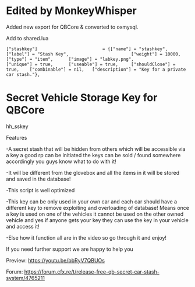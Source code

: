 # Edited by MonkeyWhisper

Added new export for QBCore & converted to oxmysql.

Add to shared.lua 

	["stashkey"] 			 			 = {["name"] = "stashkey", 						["label"] = "Stash Key", 						["weight"] = 10000, 		["type"] = "item", 		["image"] = "labkey.png", 				["unique"] = true, 		["useable"] = true, 	["shouldClose"] = true,	   ["combinable"] = nil,   ["description"] = "Key for a private car stash."},


# Secret Vehicle Storage Key for QBCore
hh_sskey

Features

-A secret stash that will be hidden from others which will be accessible via a key a good rp can be initiated the keys can be sold / found somewhere accordingly you guys know what to do with it!

-It will be different from the glovebox and all the items in it will be stored and saved in the database!

-This script is well optimized

-This key can be only used in your own car and each car should have a different key to remove exploiting and overloading of database! Means once a key is used on one of the vehicles it cannot be used on the other  owned vehicle and yes if anyone gets your key they can use the key in your vehicle and access it!

-Else how it function all are in the video so go through it and enjoy! 

If you need further support we are happy to help you

 Preview: https://youtu.be/bbRyV7QBUOs
 
 Forum:  https://forum.cfx.re/t/release-free-qb-secret-car-stash-system/4765211



